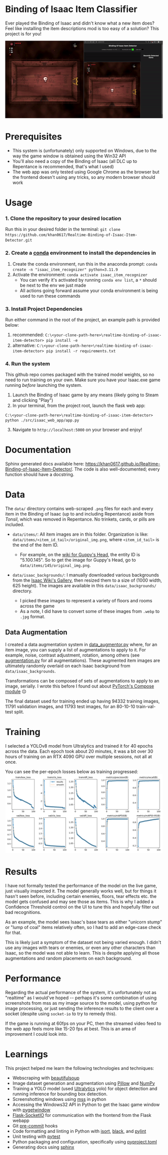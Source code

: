 # Binding of Isaac Item Classifier 
Ever played the Binding of Isaac and didn't know what a new item does? Feel like installing the item descriptions mod is too easy of a solution? This project is for you!

![Demo](./readme_materials/isaac_gif.gif)

# Prerequisites
- This system is (unfortunately) only supported on Windows, due to the way the game window is obtained using the Win32 API
- You'll also need a copy of the Binding of Isaac (all DLC up to Repentance is recommended, that's what I used)
- The web app was only tested using Google Chrome as the browser but the frontend doesn't using any tricks, so any modern browser should work

# Usage
### 1. Clone the repository to your desired location
Run this in your desired folder in the terminal: `git clone https://github.com/khan0617/Realtime-Binding-of-Isaac-Item-Detector.git`


### 2. Create a [conda](https://conda.io/projects/conda/en/latest/user-guide/install/index.html) environment to install the dependencies in
1. Create the conda environment, run this in the anaconda prompt: `conda create -n "isaac_item_recognizer" python=3.11.9`
2. Activate the environment: `conda activate isaac_item_recognizer`
    - You can verify it's activated by running `conda env list`, a `*` should be next to the env we just made
    - All actions going forward assume your conda environment is being used to run these commands

### 3. Install Project Dependencies
Run either command in the root of the project, an example path is provided below:
1. recommended: `C:\<your-clone-path-here>\realtime-binding-of-isaac-item-detector> pip install -e`
2. alternative: `C:\<your-clone-path-here>\realtime-binding-of-isaac-item-detector> pip install -r requirements.txt`

### 4. Run the system
This github repo comes packaged with the trained model weights, so no need to run training on your own.
Make sure you have your Isaac.exe game running *before* launching the system.

1. Launch the Binding of Isaac game by any means (likely going to Steam and clicking "Play")
2. In your terminal, from the project root, launch the flask web app: 
```
C:\<your-clone-path-here>\realtime-binding-of-isaac-item-detector> python ./src/isaac_web_app/app.py
```
3. Navigate to `http://localhost:5000` on your browser and enjoy!

# Documentation
Sphinx generated docs available here: https://khan0617.github.io/Realtime-Binding-of-Isaac-Item-Detector/. The code is also well-documented; every function should have a docstring.

# Data
The `data/` directory contains web-scraped `.png` files for each and every item in the Binding of Isaac (up to and including Repentance) aside from *Tonsil*, which was removed in Repentance. No trinkets, cards, or pills are included.

- `data/items/`: All item images are in this folder. Organization is like: `data/items/<item_id_tail>/original_img.png`, where `<item_id_tail>` is the end of the item ID. 
    - For example, on the [wiki for Guppy's Head](https://bindingofisaacrebirth.fandom.com/wiki/Guppy%27s_Head), the entity ID is "5.100.145". So to get the image for Guppy's Head, go to `data/items/145/original_img.png`.

- `data/isaac_backgrounds/`: I manually downloaded various backgrounds from the [Isaac Wiki's Gallery](https://bindingofisaacrebirth.fandom.com/wiki/Rooms?file=Binding_Of_Octorock.jpg#Gallery), then resized them to a size of (1000 width, 625 height). The images are available in this `data/isaac_backgrounds/` directory.
    - I picked these images to represent a variety of floors and rooms across the game
    - As a note, I did have to convert some of these images from `.webp` to `.jpg` format.

## Data Augmentation
I created a data augmentation system in [data_augmentor.py](./src/image_processing/data_augmentor.py) where, for an item image, you can supply a list of augmentations to apply to it. For example, noise, contrast adjustment, rotation, among others (see [augmentation.py](./src/image_processing/augmentation.py) for all augmentations). These augmented item images are ultimately randomly overlaid on each Isaac background from `data/isaac_backgrounds`. 

Transformations can be composed of sets of augmentations to apply to an image, serially. I wrote this before I found out about [PyTorch's Compose module](https://pytorch.org/vision/main/generated/torchvision.transforms.Compose.html) 😔

The final dataset used for training ended up having 94332 training images, 11791 validation images, and 11793 test images, for an 80-10-10 train-val-test split.

# Training
I selected a YOLOv8 model from Ultralytics and trained it for 40 epochs across the data. Each epoch took about 20 minutes, it was a bit over 30 hours of training on an RTX 4090 GPU over multiple sessions, not all at once.

You can see the per-epoch losses below as training progressed:
![Training loss](./model_training_results/results.png)


# Results
I have not formally tested the performance of the model on the live game, just visually inspected it. The model generally works well, but for things it hasn't seen before, including certain enemies, floors, tear effects etc. the model gets confused and may see those as items. This is why I added a Confidence Threshold control on the UI to tune this and hopefully filter out bad recognitions.

As an example, the model sees Isaac's base tears as either "unicorn stump" or "lump of coal" items relatively often, so I had to add an edge-case check for that.

This is likely just a symptom of the dataset not being varied enough. I didn't use any images with tears or enemies, or even any other characters than Isaac, so the model was not able to learn. This is despite applying all those augmentations and random placements on each background.

# Performance
Regarding the actual performance of the system, it's unfortunately not as "realtime" as I would've hoped -- perhaps it's some combination of using screenshots from mss as my image source to the model, using python for image processing, or just sending the inference results to the client over a socket (despite using `socket-io` to try to remedy this).

If the game is running at 60fps on your PC, then the streamed video feed to the web app feels more like 15-20 fps at best. This is an area of improvement I could look into.

# Learnings
This project helped me learn the following technologies and techniques:
- Webscraping with [beautifulsoup](https://www.crummy.com/software/BeautifulSoup/bs4/doc/)
- Image dataset generation and augmentation using [Pillow](https://python-pillow.org/) and [NumPy](https://numpy.org/)
- Training a YOLO model (used [Ultralytics](https://docs.ultralytics.com/) yolo) for object detection and running inference for bounding box detection.
- Screenshotting windows using [mss](https://python-mss.readthedocs.io/) in python
- Accessing the Windows32 API in Python to get the Isaac game window with [pygetwindow](https://github.com/asweigart/PyGetWindow)
- [Flask-SocketIO](https://flask-socketio.readthedocs.io/en/latest/) for communication with the frontend from the Flask webapp
- Git [pre-commit](https://pre-commit.com/) hooks
- Code formatting and linting in Python with [isort](https://pycqa.github.io/isort/), [black](https://github.com/psf/black), and [pylint](https://www.pylint.org/)
- Unit testing with [pytest](https://docs.pytest.org/en/stable/)
- Python packaging and configuration, specifically using [pyproject.toml](https://packaging.python.org/en/latest/guides/writing-pyproject-toml/)
- Generating docs using [sphinx](https://www.sphinx-doc.org/en/master/)